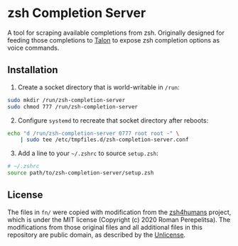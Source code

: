 # zsh Completion Server

A tool for scraping available completions from zsh.  Originally designed for
feeding those completions to [Talon](https://talonvoice.com) to expose zsh
completion options as voice commands.

## Installation

1. Create a socket directory that is world-writable in `/run`:

```sh
sudo mkdir /run/zsh-completion-server
sudo chmod 777 /run/zsh-completion-server
```

2. Configure `systemd` to recreate that socket directory after reboots:

```sh
echo "d /run/zsh-completion-server 0777 root root -" \
    | sudo tee /etc/tmpfiles.d/zsh-completion-server.conf
```

3. Add a line to your `~/.zshrc` to source `setup.zsh`:

```sh
# ~/.zshrc
source path/to/zsh-completion-server/setup.zsh
```

## License

The files in `fn/` were copied with modification from the
[zsh4humans](https://github.com/romkatv/zsh4humans) project, which is under the
MIT license (Copyright (c) 2020 Roman Perepelitsa).  The modifications from
those original files and all additional files in this repository are public
domain, as described by the [Unlicense](https://unlicense.org).
